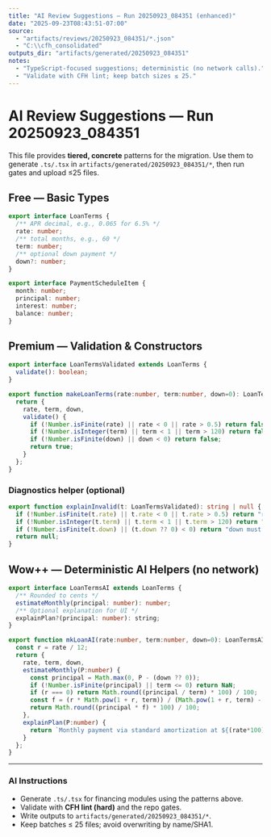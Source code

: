 ```yaml
---
title: "AI Review Suggestions — Run 20250923_084351 (enhanced)"
date: "2025-09-23T08:43:51-07:00"
source:
  - "artifacts/reviews/20250923_084351/*.json"
  - "C:\\cfh_consolidated"
outputs_dir: "artifacts/generated/20250923_084351"
notes:
  - "TypeScript-focused suggestions; deterministic (no network calls)."
  - "Validate with CFH lint; keep batch sizes ≤ 25."
---
```


# AI Review Suggestions — Run 20250923_084351

This file provides **tiered, concrete** patterns for the migration. Use them to generate `.ts/.tsx` in `artifacts/generated/20250923_084351/*`, then run gates and upload ≤25 files.

## Free — Basic Types
```ts
export interface LoanTerms {
  /** APR decimal, e.g., 0.065 for 6.5% */
  rate: number;
  /** total months, e.g., 60 */
  term: number;
  /** optional down payment */
  down?: number;
}

export interface PaymentScheduleItem {
  month: number;
  principal: number;
  interest: number;
  balance: number;
}
```

## Premium — Validation & Constructors
```ts
export interface LoanTermsValidated extends LoanTerms {
  validate(): boolean;
}

export function makeLoanTerms(rate:number, term:number, down=0): LoanTermsValidated {
  return {
    rate, term, down,
    validate() {
      if (!Number.isFinite(rate) || rate < 0 || rate > 0.5) return false;
      if (!Number.isInteger(term) || term < 1 || term > 120) return false;
      if (!Number.isFinite(down) || down < 0) return false;
      return true;
    }
  };
}
```

### Diagnostics helper (optional)
```ts
export function explainInvalid(t: LoanTermsValidated): string | null {
  if (!Number.isFinite(t.rate) || t.rate < 0 || t.rate > 0.5) return "rate out of bounds (0..0.5)";
  if (!Number.isInteger(t.term) || t.term < 1 || t.term > 120) return "term must be 1..120 months";
  if (!Number.isFinite(t.down) || (t.down ?? 0) < 0) return "down must be ≥ 0";
  return null;
}
```

## Wow++ — Deterministic AI Helpers (no network)
```ts
export interface LoanTermsAI extends LoanTerms {
  /** Rounded to cents */
  estimateMonthly(principal: number): number;
  /** Optional explanation for UI */
  explainPlan?(principal: number): string;
}

export function mkLoanAI(rate:number, term:number, down=0): LoanTermsAI {
  const r = rate / 12;
  return {
    rate, term, down,
    estimateMonthly(P:number) {
      const principal = Math.max(0, P - (down ?? 0));
      if (!Number.isFinite(principal) || term <= 0) return NaN;
      if (r === 0) return Math.round((principal / term) * 100) / 100;
      const f = (r * Math.pow(1 + r, term)) / (Math.pow(1 + r, term) - 1);
      return Math.round((principal * f) * 100) / 100;
    },
    explainPlan(P:number) {
      return `Monthly payment via standard amortization at ${(rate*100).toFixed(2)}% APR for ${term} months (down ${(down??0).toFixed(2)}).`;
    }
  };
}
```

---

### AI Instructions
- Generate `.ts/.tsx` for financing modules using the patterns above.
- Validate with **CFH lint (hard)** and the repo gates.
- Write outputs to `artifacts/generated/20250923_084351/*`.
- Keep batches ≤ 25 files; avoid overwriting by name/SHA1.
